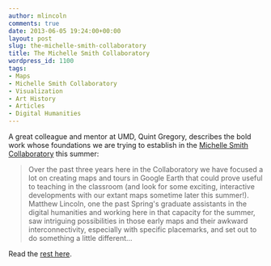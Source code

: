 ```yaml
---
author: mlincoln
comments: true
date: 2013-06-05 19:24:00+00:00
layout: post
slug: the-michelle-smith-collaboratory
title: The Michelle Smith Collaboratory
wordpress_id: 1100
tags:
- Maps
- Michelle Smith Collaboratory
- Visualization
- Art History
- Articles
- Digital Humanities
---
```


A great colleague and mentor at UMD, Quint Gregory, describes the bold work whose foundations we are trying to establish in the [Michelle Smith Collaboratory](http://michellesmithcollaboratory.umd.edu/) this summer:


> Over the past three years here in the Collaboratory we have focused a lot on creating maps and tours in Google Earth that could prove useful to teaching in the classroom (and look for some exciting, interactive developments with our extant maps sometime later this summer!). Matthew Lincoln, one the past Spring's graduate assistants in the digital humanities and working here in that capacity for the summer, saw intriguing possibilities in those early maps and their awkward interconnectivity, especially with specific placemarks, and set out to do something a little different...


Read the [rest here](http://michellesmithcollaboratory.umd.edu/blog/seeing-unseen).


